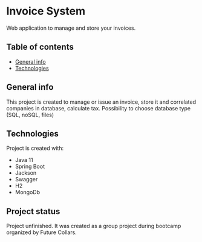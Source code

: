 # Invoice System
Web application to manage and store your invoices.

## Table of contents
* [General info](#general-info)
* [Technologies](#technologies)

## General info
This project is created to manage or issue an invoice, store it and correlated companies in database, calculate tax.
Possibility to choose database type (SQL, noSQL, files)

## Technologies
Project is created with:
* Java 11
* Spring Boot
* Jackson
* Swagger
* H2
* MongoDb 

## Project status
Project unfinished. It was created as a group project during bootcamp organized by Future Collars.
